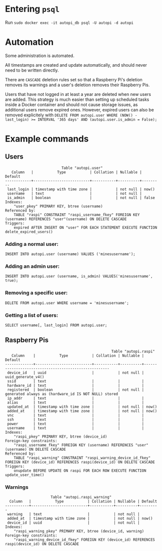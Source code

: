 # Entering `psql`
Run `sudo docker exec -it autopi_db psql -U autopi -d autopi`

# Automation
Some administration is automated.

All timestamps are created and update automatically, and should never need to be written directly.

There are `CASCADE` deletion rules set so that a Raspberry Pi's deletion removes its warnings and a user's deletion removes their Raspberry Pis.

Users that have not logged in at least a year are deleted when new users are added. This strategy is much easier than setting up scheduled tasks inside a Docker container and should not cause storage issues, as additional users remove expired ones. However, expired users can also be removed explicitely with `DELETE FROM autopi.user WHERE (NOW() - last_login) >= INTERVAL '365 days' AND (autopi.user.is_admin = False);`

# Example commands

## Users

```
                          Table "autopi.user"
   Column   |           Type           | Collation | Nullable | Default 
------------+--------------------------+-----------+----------+---------
 last_login | timestamp with time zone |           | not null | now()
 username   | text                     |           | not null | 
 is_admin   | boolean                  |           | not null | false
Indexes:
    "user_pkey" PRIMARY KEY, btree (username)
Referenced by:
    TABLE "raspi" CONSTRAINT "raspi_username_fkey" FOREIGN KEY (username) REFERENCES "user"(username) ON DELETE CASCADE
Triggers:
    expired AFTER INSERT ON "user" FOR EACH STATEMENT EXECUTE FUNCTION delete_expired_users()
```

### Adding a normal user:

`INSERT INTO autopi.user (username) VALUES ('minesusername');`

### Adding an admin user:

`INSERT INTO autopi.user (username, is_admin) VALUES('minesusername', true);`

### Removing a specific user:

`DELETE FROM autopi.user WHERE username = 'minesusername';`

### Getting a list of users:

`SELECT username[, last_login] FROM autopi.user;`

## Raspberry Pis

```
                                                 Table "autopi.raspi"
   Column    |           Type           | Collation | Nullable |                       Default                        
-------------+--------------------------+-----------+----------+------------------------------------------------------
 device_id   | uuid                     |           | not null | uuid_generate_v4()
 ssid        | text                     |           |          | 
 hardware_id | text                     |           |          | 
 registered  | boolean                  |           | not null | generated always as (hardware_id IS NOT NULL) stored
 ip_addr     | text                     |           |          | 
 alias       | text                     |           |          | 
 updated_at  | timestamp with time zone |           | not null | now()
 added_at    | timestamp with time zone |           | not null | now()
 vnc         | text                     |           |          | 
 ssh         | text                     |           |          | 
 power       | text                     |           |          | 
 username    | text                     |           |          | 
Indexes:
    "raspi_pkey" PRIMARY KEY, btree (device_id)
Foreign-key constraints:
    "raspi_username_fkey" FOREIGN KEY (username) REFERENCES "user"(username) ON DELETE CASCADE
Referenced by:
    TABLE "raspi_warning" CONSTRAINT "raspi_warning_device_id_fkey" FOREIGN KEY (device_id) REFERENCES raspi(device_id) ON DELETE CASCADE
Triggers:
    onupdate BEFORE UPDATE ON raspi FOR EACH ROW EXECUTE FUNCTION update_user_time()
```

### Warnings

```
                     Table "autopi.raspi_warning"
  Column   |           Type           | Collation | Nullable | Default 
-----------+--------------------------+-----------+----------+---------
 warning   | text                     |           | not null | 
 added_at  | timestamp with time zone |           | not null | now()
 device_id | uuid                     |           | not null | 
Indexes:
    "raspi_warning_pkey" PRIMARY KEY, btree (device_id, warning)
Foreign-key constraints:
    "raspi_warning_device_id_fkey" FOREIGN KEY (device_id) REFERENCES raspi(device_id) ON DELETE CASCADE
```